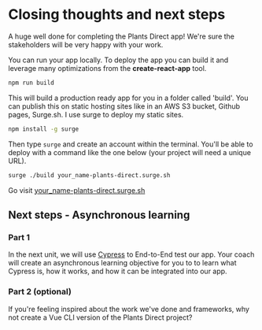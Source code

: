 # Closing thoughts and next steps

A huge well done for completing the Plants Direct app! We're sure the stakeholders will be very happy with your work.

You can run your app locally. To deploy the app you can build it and leverage many optimizations from the __create-react-app__ tool.

```sh
npm run build
```

This will build a production ready app for you in a folder called 'build'. You can publish this on static hosting sites like in an AWS S3 bucket, Github pages, Surge.sh. I use surge to deploy my static sites.

```sh
npm install -g surge
```
Then type `surge` and create an account within the terminal. You'll be able to deploy with a command like the one below (your project will need a unique URL).
```sh
surge ./build your_name-plants-direct.surge.sh
```
Go visit [your_name-plants-direct.surge.sh](https://your_name-plants-direct.surge.sh)

## Next steps - Asynchronous learning

### Part 1

In the next unit, we will use [Cypress](https://www.cypress.io/) to End-to-End test our app. Your coach will create an asynchronous learning objective for you to to learn what Cypress is, how it works, and how it can be integrated into our app.

### Part 2 (optional)

If you're feeling inspired about the work we've done and frameworks, why not create a Vue CLI version of the Plants Direct project?